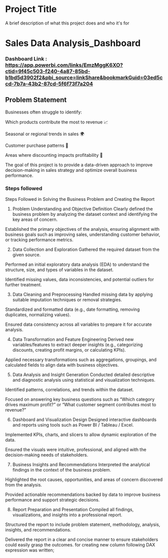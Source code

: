 
# Project Title

A brief description of what this project does and who it's for


# Sales Data Analysis_Dashboard

### Dashboard Link : https://app.powerbi.com/links/EmzMggK6XO?ctid=9f45c503-f240-4a87-85bd-b1bd5d3902f2&pbi_source=linkShare&bookmarkGuid=03ed5ccd-7b7a-43b2-87cd-5f6f73f7a204

## Problem Statement

Businesses often struggle to identify:

Which products contribute the most to revenue 📈

Seasonal or regional trends in sales 🌍

Customer purchase patterns 🛒

Areas where discounting impacts profitability 💸

The goal of this project is to provide a data-driven approach to improve decision-making in sales strategy and optimize overall business performance.


### Steps followed 

Steps Followed in Solving the Business Problem and Creating the Report
1. Problem Understanding and Objective Definition
Clearly defined the business problem by analyzing the dataset context and identifying the key areas of concern.

Established the primary objectives of the analysis, ensuring alignment with business goals such as improving sales, understanding customer behavior, or tracking performance metrics.

2. Data Collection and Exploration
Gathered the required dataset from the given source.

Performed an initial exploratory data analysis (EDA) to understand the structure, size, and types of variables in the dataset.

Identified missing values, data inconsistencies, and potential outliers for further treatment.

3. Data Cleaning and Preprocessing
Handled missing data by applying suitable imputation techniques or removal strategies.

Standardized and formatted data (e.g., date formatting, removing duplicates, normalizing values).

Ensured data consistency across all variables to prepare it for accurate analysis.

4. Data Transformation and Feature Engineering
Derived new variables/features to extract deeper insights (e.g., categorizing discounts, creating profit margins, or calculating KPIs).

Applied necessary transformations such as aggregations, groupings, and calculated fields to align data with business objectives.

5. Data Analysis and Insight Generation
Conducted detailed descriptive and diagnostic analysis using statistical and visualization techniques.

Identified patterns, correlations, and trends within the dataset.

Focused on answering key business questions such as “Which category drives maximum profit?” or “What customer segment contributes most to revenue?”

6. Dashboard and Visualization Design
Designed interactive dashboards and reports using tools such as Power BI / Tableau / Excel.

Implemented KPIs, charts, and slicers to allow dynamic exploration of the data.

Ensured the visuals were intuitive, professional, and aligned with the decision-making needs of stakeholders.

7. Business Insights and Recommendations
Interpreted the analytical findings in the context of the business problem.

Highlighted the root causes, opportunities, and areas of concern discovered from the analysis.

Provided actionable recommendations backed by data to improve business performance and support strategic decisions.

8. Report Preparation and Presentation
Compiled all findings, visualizations, and insights into a professional report.

Structured the report to include problem statement, methodology, analysis, insights, and recommendations.

Delivered the report in a clear and concise manner to ensure stakeholders could easily grasp the outcomes.
for creating new column following DAX expression was written;   





